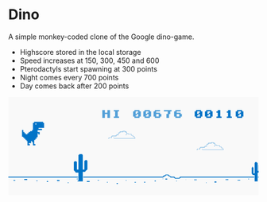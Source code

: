 # Dino
A simple monkey-coded clone of the Google dino-game.
* Highscore stored in the local storage
* Speed increases at 150, 300, 450 and 600
* Pterodactyls start spawning at 300 points
* Night comes every 700 points
* Day comes back after 200 points

![Dino game screenshot](./images/screenshot.png)
